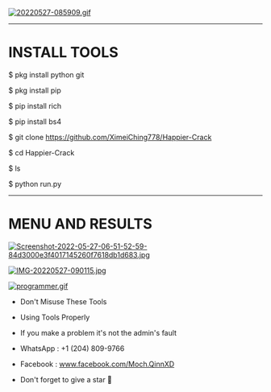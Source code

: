 

[![20220527-085909.gif](https://i.postimg.cc/1XhVsGfn/20220527-085909.gif)](https://postimg.cc/TL03cWjf)

-----------

# INSTALL TOOLS

$ pkg install python git

$ pkg install pip

$ pip install rich

$ pip install bs4

$ git clone https://github.com/XimeiChing778/Happier-Crack

$ cd Happier-Crack

$ ls

$ python run.py

-----------
# MENU AND RESULTS

[![Screenshot-2022-05-27-06-51-52-59-84d3000e3f4017145260f7618db1d683.jpg](https://i.postimg.cc/hvkBHvYr/Screenshot-2022-05-27-06-51-52-59-84d3000e3f4017145260f7618db1d683.jpg)](https://postimg.cc/zHF6hz8b)

[![IMG-20220527-090115.jpg](https://i.postimg.cc/mDRG4hTZ/IMG-20220527-090115.jpg)](https://postimg.cc/bG65HyG4)


[![programmer.gif](https://i.postimg.cc/GtwRf9Vj/programmer.gif)](https://postimg.cc/qhLWhBkt)

- Don't Misuse These Tools 
- Using Tools Properly 
- If you make a problem it's not the admin's fault

- WhatsApp : +1 (204) 809-9766
- Facebook : www.facebook.com/Moch.QinnXD

- Don't forget to give a star 🌟

